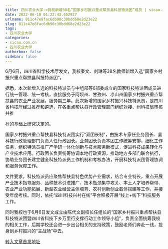```yaml
---
title: 四川农业大学->我校新增38名“国家乡村振兴重点帮扶县科技特派团”成员 | sicau.com.cn
date: 2022-06-10 01:22:43.452927
urlname: 811c47e8fac6db90c30bdd68e2d23e22
slug: 811c47e8fac6db90c30bdd68e2d23e22
tags: 
- 四川农业大学
categories:
- sicau.com.cn
- 四川农业大学
authorbox: false
sidebar: false
---
```

6月6日，四川省科学技术厅发文，我校秦文、刘琳等38名教师新增入选“国家乡村振兴重点帮扶县科技特派团”。

据悉，本次新增入选的科技特派员与中组部等6部委成立的国家科技特派团成员进行统一管理、统一考核，直接服务于阿坝州、甘孜州、凉山州国家乡村振兴重点帮扶县的农业产业发展，服务期三年。此次新增的国家乡村振兴科技特派员，是四川省科技厅经过推荐和遴选，在各重点帮扶县行政管理部门组织对接、州科技局审核并推
<!--more-->
荐的基础上研究决定的。

国家乡村振兴重点帮扶县科技特派团实行“双团长制”，由技术专家任业务团长、县科技行政管理部门负责人任行政团长。业务团长负责本团工作统筹安排，细化工作任务，组织特派员推广产学研一体化创新与技术服务新模式，促进科技成果转化与产业技术应用。行政团长负责统筹协调本地行政资源，推动地方多部门联合执行，协助业务团长建立健全科技特派员工作机制和考核办法，开展科技特派团管理协调和服务保障工作。

文件要求，科技特派员应聚焦帮扶县特色优势产业需求，结合专业特长，重点开展产业技术指导服务、品种技术引进推广、技术瓶颈集中攻关、本土人才培养帮带、农业产业功能拓展、新型农业经营主体培育、农村创新创业载体搭建等工作，并接受年度考核。同时，依托“四川科技兴村在线”平台积极开展“线上+线下”科技服务工作。

同时我校也于6月6日发文成立由陈代文副校长任组长的“国家乡村振兴重点帮扶县科技特派团暨四川省科技下乡万里行支撑行动工作领导小组”，负责全面统筹我校的相关工作，后期学校还会进一步出台相关的支持政策，鼓励老师们奔赴一线，投身到乡村振兴的“主战场”中去。



[转入文章首发地址](https://news.sicau.edu.cn/info/1078/68249.htm)
